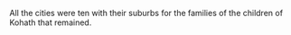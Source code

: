 All the cities were ten with their suburbs for the families of the children of Kohath that remained.
